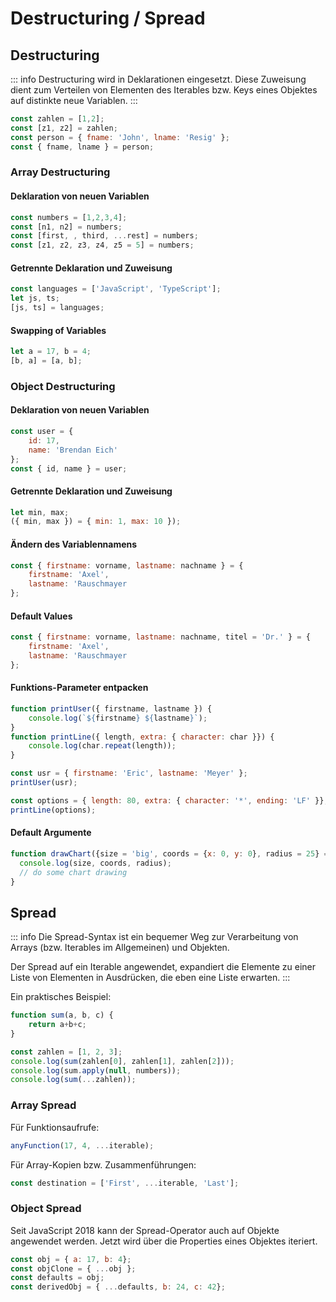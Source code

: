 # Destructuring / Spread

## Destructuring

::: info
Destructuring wird in Deklarationen eingesetzt. Diese Zuweisung dient zum Verteilen von Elementen des Iterables bzw. Keys eines Objektes auf distinkte neue Variablen.
:::

```js
const zahlen = [1,2];
const [z1, z2] = zahlen;
const person = { fname: 'John', lname: 'Resig' };
const { fname, lname } = person;
```

### Array Destructuring
<p></p>

#### Deklaration von neuen Variablen

```js
const numbers = [1,2,3,4];
const [n1, n2] = numbers;
const [first, , third, ...rest] = numbers;
const [z1, z2, z3, z4, z5 = 5] = numbers;
```

#### Getrennte Deklaration und Zuweisung

```js
const languages = ['JavaScript', 'TypeScript'];
let js, ts;
[js, ts] = languages;
```

#### Swapping of Variables

```js
let a = 17, b = 4;
[b, a] = [a, b];
```

### Object Destructuring
<p></p>

#### Deklaration von neuen Variablen

```js
const user = {
    id: 17,
    name: 'Brendan Eich'
};
const { id, name } = user;
```

#### Getrennte Deklaration und Zuweisung

```js
let min, max;
({ min, max }) = { min: 1, max: 10 });
```

#### Ändern des Variablennamens

```js
const { firstname: vorname, lastname: nachname } = {
    firstname: 'Axel',
    lastname: 'Rauschmayer
};
```

#### Default Values

```js
const { firstname: vorname, lastname: nachname, titel = 'Dr.' } = {
    firstname: 'Axel',
    lastname: 'Rauschmayer
};
```

#### Funktions-Parameter entpacken

```js
function printUser({ firstname, lastname }) {
    console.log(`${firstname} ${lastname}`);
}
function printLine({ length, extra: { character: char }}) {
    console.log(char.repeat(length));
}

const usr = { firstname: 'Eric', lastname: 'Meyer' };
printUser(usr);

const options = { length: 80, extra: { character: '*', ending: 'LF' }};
printLine(options);
```

#### Default Argumente

```js
function drawChart({size = 'big', coords = {x: 0, y: 0}, radius = 25} = {}) {
  console.log(size, coords, radius);
  // do some chart drawing
}
```

## Spread

::: info
Die Spread-Syntax ist ein bequemer Weg zur Verarbeitung von Arrays (bzw. Iterables im Allgemeinen) und Objekten.

Der Spread auf ein Iterable angewendet, expandiert die Elemente zu einer Liste von Elementen in Ausdrücken, die eben eine Liste erwarten.
:::

Ein praktisches Beispiel:

```js
function sum(a, b, c) {
    return a+b+c;
}

const zahlen = [1, 2, 3];
console.log(sum(zahlen[0], zahlen[1], zahlen[2]));
console.log(sum.apply(null, numbers));
console.log(sum(...zahlen));
```

### Array Spread

Für Funktionsaufrufe:

```js
anyFunction(17, 4, ...iterable);
```

Für Array-Kopien bzw. Zusammenführungen:

```js
const destination = ['First', ...iterable, 'Last'];
```

### Object Spread

Seit JavaScript 2018 kann der Spread-Operator auch auf Objekte angewendet werden. Jetzt
wird über die Properties eines Objektes iteriert.

```js
const obj = { a: 17, b: 4};
const objClone = { ...obj };
const defaults = obj;
const derivedObj = { ...defaults, b: 24, c: 42};
```
